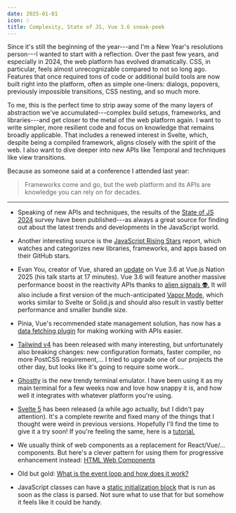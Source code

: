 ```yaml
---
date: 2025-01-01
icon: ☃️
title: Complexity, State of JS, Vue 3.6 sneak-peek
---
```


Since it's still the beginning of the year---and I'm a New Year's resolutions person---I wanted to start with a reflection. Over the past few years, and especially in 2024, the web platform has evolved dramatically. CSS, in particular, feels almost unrecognizable compared to not so long ago. Features that once required tons of code or additional build tools are now built right into the platform, often as simple one-liners: dialogs, popovers, previously impossible transitions, CSS nesting, and so much more.

To me, this is the perfect time to strip away some of the many layers of abstraction we've accumulated---complex build setups, frameworks, and libraries---and get closer to the metal of the web platform again. I want to write simpler, more resilient code and focus on knowledge that remains broadly applicable. That includes a renewed interest in Svelte, which, despite being a compiled framework, aligns closely with the spirit of the web. I also want to dive deeper into new APIs like Temporal and techniques like view transitions.

Because as someone said at a conference I attended last year:

> Frameworks come and go, but the web platform and its APIs are knowledge you can rely on for decades.

---

- Speaking of new APIs and techniques, the results of the [State of JS 2024](https://2024.stateofjs.com/en-US?utm_campaign=2024-12-17&utm_medium=Weekly+Newsletter&utm_source=ECMAScript.news) survey have been published---as always a great source for finding out about the latest trends and developments in the JavaScript world.

- Another interesting source is the [JavaScript Rising Stars](https://risingstars.js.org/2024/en) report, which watches and categorizes new libraries, frameworks, and apps based on their GitHub stars.

- Evan You, creator of Vue, shared an [update](https://youtu.be/Sjrr9ukJ8us?feature=shared&t=1067) on Vue 3.6 at Vue.js Nation 2025 (his talk starts at 17 minutes). Vue 3.6 will feature another massive performance boost in the reactivity APIs thanks to [alien signals 👽.](https://github.com/vuejs/core/pull/12349) It will also include a first version of the much-anticipated [Vapor Mode](https://www.vuemastery.com/blog/the-future-of-vue-vapor-mode/), which works similar to Svelte or Solid.js and should also result in vastly better performance and smaller bundle size.

- Pinia, Vue's recommended state management solution, has now has a [data fetching plugin](https://pinia-colada.esm.dev/) for making working with APIs easier.

- [Tailwind v4](https://tailwindcss.com/blog/tailwindcss-v4) has been released with many interesting, but unfortunately also breaking changes: new configuration formats, faster compiler, no more PostCSS requirement,... I tried to upgrade one of our projects the other day, but looks like it's going to require some work...

- [Ghostty](https://ghostty.org/) is the new trendy terminal emulator. I have been using it as my main terminal for a few weeks now and love how snappy it is, and how well it integrates with whatever platform you're using.

- [Svelte 5](https://svelte.dev/blog/svelte-5-is-alive) has been released (a while ago actually, but I didn't pay attention). It's a complete rewrite and fixed many of the things that I thought were weird in previous versions. Hopefully I'll find the time to give it a try soon! If you're feeling the same, here is a [tutorial.](https://www.youtube.com/watch?v=8DQailPy3q8&pp=ygUUc3ludGF4IHN2ZWx0ZSBjb3Vyc2U%3D)

- We usually think of web components as a replacement for React/Vue/... components. But here's a clever pattern for using them for progressive enhancement instead: [HTML Web Components](https://gomakethings.com/html-web-components/)

- Old but gold: [What is the event loop and how does it work?](https://www.youtube.com/watch?v=cCOL7MC4Pl0)

- JavaScript classes can have a [static initialization block](https://www.stefanjudis.com/today-i-learned/static-initialization-blocks-in-javascript-classes/) that is run as soon as the class is parsed. Not sure what to use that for but somehow it feels like it could be handy.
